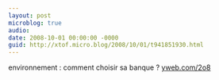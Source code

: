 ```yaml
---
layout: post
microblog: true
audio: 
date: 2008-10-01 00:00:00 -0000
guid: http://xtof.micro.blog/2008/10/01/t941851930.html
---
```

environnement : comment choisir sa banque ? [yweb.com/2o8](http://yweb.com/2o8)
